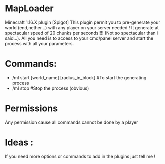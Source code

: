 # MapLoader
 Minecraft 1.16.X plugin [Spigot]
 This plugin permit you to pre-generate your world (end,nether...) with any player on your server needed ! It generate at spectacular speed of 20 chunks per seconds!!!! (Not so spectacular than i said...). All you need is to access to your cmd/panel server and start the process with all your parameters.
# Commands: 
- /ml start [world_name] [radius_in_block]  #To start the generating process 
- /ml stop #Stop the process (obvious)

# Permissions 
Any permission cause all commands cannot be done by a player

# Ideas :
If you need more options or commands to add in the plugins just tell me ! 
 

